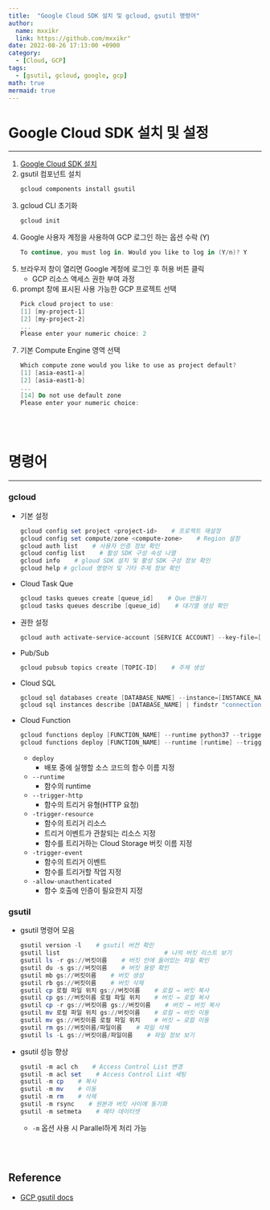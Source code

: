 ```yaml
---
title:  "Google Cloud SDK 설치 및 gcloud, gsutil 명령어"
author:
  name: mxxikr
  link: https://github.com/mxxikr"
date: 2022-08-26 17:13:00 +0900
category:
  - [Cloud, GCP]
tags:
  - [gsutil, gcloud, google, gcp]
math: true
mermaid: true
---
```


# Google Cloud SDK 설치 및 설정
---

1. [Google Cloud SDK 설치](https://dl.google.com/dl/cloudsdk/channels/rapid/GoogleCloudSDKInstaller.exe?hl=ko)
2. gsutil 컴포넌트 설치
    ```powershell
    gcloud components install gsutil
    ```  
3. gcloud CLI 초기화
    ```powershell
    gcloud init 
    ```  
4. Google 사용자 계정을 사용하여 GCP 로그인 하는 옵션 수락 (Y)
    ```powershell
    To continue, you must log in. Would you like to log in (Y/n)? Y
    ```
5. 브라우저 창이 열리면 Google 계정에 로그인 후 허용 버튼 클릭
    * GCP 리소스 액세스 권한 부여 과정
6. prompt 창에 표시된 사용 가능한 GCP 프로젝트 선택 
    ```powershell
    Pick cloud project to use:
    [1] [my-project-1]
    [2] [my-project-2]
    ...
    Please enter your numeric choice: 2
    ```
7. 기본 Compute Engine 영역 선택
    ```powershell
    Which compute zone would you like to use as project default?
    [1] [asia-east1-a]
    [2] [asia-east1-b]
    ...
    [14] Do not use default zone
    Please enter your numeric choice:
    ```  
  
<br/><br/>

# 명령어
---
### **gcloud**
* 기본 설정
    ```powershell
    gcloud config set project <project-id>    # 프로젝트 재설정
    gcloud config set compute/zone <compute-zone>    # Region 설정
    gcloud auth list    # 사용자 인증 정보 확인
    gcloud config list    # 활성 SDK 구성 속성 나열
    gcloud info    # gloud SDK 설치 및 활성 SDK 구성 정보 확인
    gcloud help # gcloud 명령어 및 기타 주제 정보 확인
    ```
* Cloud Task Que
    ```powershell
    gcloud tasks queues create [queue_id]    # Que 만들기
    gcloud tasks queues describe [queue_id]    # 대기열 생성 확인
    ```  
* 권한 설정
    ```powershell
    gcloud auth activate-service-account [SERVICE ACCOUNT] --key-file=[KEY_FILE]     # 서비스 키로 권한 설정
    ```  
* Pub/Sub
    ```powershell
    gcloud pubsub topics create [TOPIC-ID]    # 주제 생성
    ```  
* Cloud SQL
    ```powershell
    gcloud sql databases create [DATABASE_NAME] --instance=[INSTANCE_NAME]    # Cloud SQL 인스턴스에서 데이터베이스 생성
    gcloud sql instances describe [DATABASE_NAME] | findstr "connectionName"    # 연결 이름 확인
    ```  
* Cloud Function
    ```powershell
    gcloud functions deploy [FUNCTION_NAME] --runtime python37 --trigger-http --allow-unauthenticated --region [REGION] --timeout 540 --project=[PROJECT-ID]    # HTTP 함수 배포
    gcloud functions deploy [FUNCTION_NAME] --runtime [runtime] --trigger-resource [TRIGGER_BUCKET_NAME] --trigger-event google.storage.object.finalize --region [REGION] --timeout 540 --project=[PROJECT-ID]    # 이벤트 기반 함수 배포
    ``` 
    * `deploy`
      * 배포 중에 실행할 소스 코드의 함수 이름 지정
    * `--runtime`
      * 함수의 runtime
    * `--trigger-http`
      * 함수의 트리거 유형(HTTP 요청)
    * `-trigger-resource`
      * 함수의 트리거 리소스
      * 트리거 이벤트가 관찰되는 리소스 지정
      * 함수를 트리거하는 Cloud Storage 버킷 이름 지정
    * `-trigger-event`
      * 함수의 트리거 이벤트
      * 함수를 트리거할 작업 지정
    * `-allow-unauthenticated`
      * 함수 호출에 인증이 필요한지 지정  
      
### **gsutil**
* gsutil 명령어 모음 
  ```powershell
  gsutil version -l    # gsutil 버전 확인
  gsutil list                             # 나의 버킷 리스트 보기
  gsutil ls -r gs://버킷이름    # 버킷 안에 들어있는 파일 확인
  gsutil du -s gs://버킷이름    # 버킷 용량 확인
  gsutil mb gs://버킷이름    # 버킷 생성
  gsutil rb gs://버킷이름    # 버킷 삭제
  gsutil cp 로컬 파일 위치 gs://버킷이름    # 로컬 → 버킷 복사
  gsutil cp gs://버킷이름 로컬 파일 위치    # 버킷 → 로컬 복사
  gsutil cp -r gs://버킷이름 gs://버킷이름    # 버킷 → 버킷 복사
  gsutil mv 로컬 파일 위치 gs://버킷이름    # 로컬 → 버킷 이동
  gsutil mv gs://버킷이름 로컬 파일 위치    # 버킷 → 로컬 이동
  gsutil rm gs://버킷이름/파일이름    # 파일 삭제
  gsutil ls -L gs://버킷이름/파일이름    # 파일 정보 보기
  ```  
* gsutil 성능 향상
  ```powershell
  gsutil -m acl ch    # Access Control List 변경
  gsutil -m acl set    # Access Control List 세팅
  gsutil -m cp    # 복사
  gsutil -m mv    # 이동
  gsutil -m rm    # 삭제
  gsutil -m rsync    # 원본과 버킷 사이에 동기화
  gsutil -m setmeta    # 메타 데이터셋
  ```  
    * `-m` 옵션 사용 시 Parallel하게 처리 가능  
  
<br/><br/>

## **Reference**
* [GCP gsutil docs](https://cloud.google.com/storage/docs/gsutil)